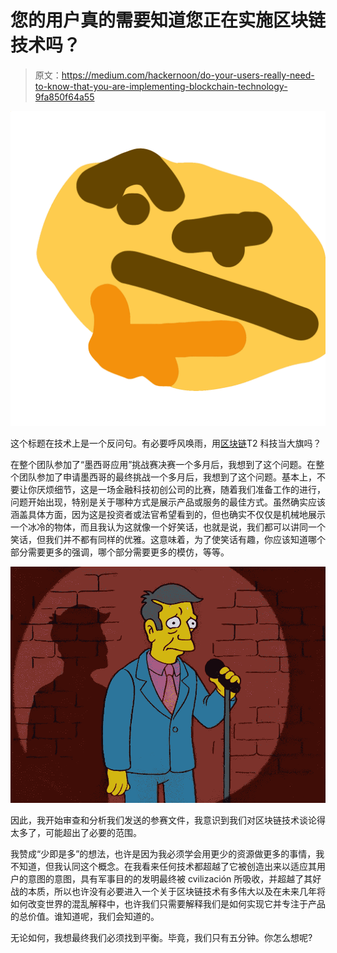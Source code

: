 # 您的用户真的需要知道您正在实施区块链技术吗？

> 原文：<https://medium.com/hackernoon/do-your-users-really-need-to-know-that-you-are-implementing-blockchain-technology-9fa850f64a55>

![](img/9e9105e5c0070c51f67eab27f93889d1.png)

这个标题在技术上是一个反问句。有必要呼风唤雨，用[区块链](https://hackernoon.com/tagged/blockchain)T2 科技当大旗吗？

在整个团队参加了“墨西哥应用”挑战赛决赛一个多月后，我想到了这个问题。在整个团队参加了申请墨西哥的最终挑战一个多月后，我想到了这个问题。基本上，不要让你厌烦细节，这是一场金融科技初创公司的比赛，随着我们准备工作的进行，问题开始出现，特别是关于哪种方式是展示产品或服务的最佳方式。虽然确实应该涵盖具体方面，因为这是投资者或法官希望看到的，但也确实不仅仅是机械地展示一个冰冷的物体，而且我认为这就像一个好笑话，也就是说，我们都可以讲同一个笑话，但我们并不都有同样的优雅。这意味着，为了使笑话有趣，你应该知道哪个部分需要更多的强调，哪个部分需要更多的模仿，等等。

![](img/d067bd4fa6ccf425501e79486c968b52.png)

因此，我开始审查和分析我们发送的参赛文件，我意识到我们对区块链技术谈论得太多了，可能超出了必要的范围。

我赞成“少即是多”的想法，也许是因为我必须学会用更少的资源做更多的事情，我不知道，但我认同这个概念。在我看来任何技术都超越了它被创造出来以适应其用户的意图的意图，具有军事目的的发明最终被 cvilización 所吸收，并超越了其好战的本质，所以也许没有必要进入一个关于区块链技术有多伟大以及在未来几年将如何改变世界的混乱解释中，也许我们只需要解释我们是如何实现它并专注于产品的总价值。谁知道呢，我们会知道的。

无论如何，我想最终我们必须找到平衡。毕竟，我们只有五分钟。你怎么想呢?